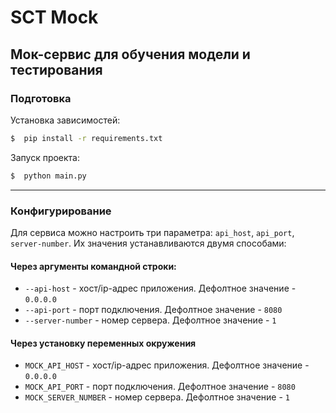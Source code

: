 SCT Mock
=============
Мок-сервис для обучения модели и тестирования
----------------

### Подготовка
Установка зависимостей:
```sh
$  pip install -r requirements.txt  
```

Запуск проекта:
```sh
$  python main.py
```
------------------
### Конфигурирование

Для сервиса можно настроить три параметра: `api_host`, `api_port`, `server-number`. Их значения устанавливаются двумя способами:
#### Через аргументы командной строки:
- ```--api-host``` - хост/ip-адрес приложения. Дефолтное значение - `0.0.0.0`
- ```--api-port``` - порт подключения. Дефолтное значение - `8080`
- ```--server-number``` - номер сервера. Дефолтное значение - `1`

#### Через установку переменных окружения
- ```MOCK_API_HOST``` - хост/ip-адрес приложения. Дефолтное значение - `0.0.0.0`
- ```MOCK_API_PORT``` - порт подключения. Дефолтное значение - `8080`
- ```MOCK_SERVER_NUMBER``` - номер сервера. Дефолтное значение - `1`
